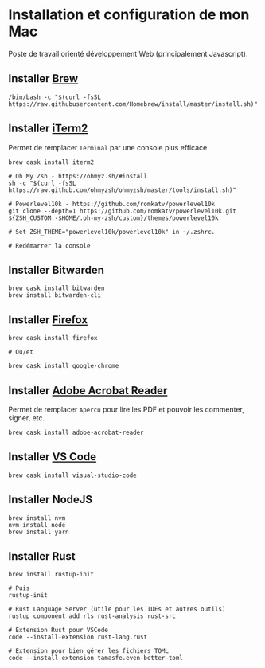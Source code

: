 # Installation et configuration de mon Mac

Poste de travail orienté développement Web (principalement Javascript).

## Installer [Brew](https://brew.sh/)

    /bin/bash -c "$(curl -fsSL https://raw.githubusercontent.com/Homebrew/install/master/install.sh)"
    
## Installer [iTerm2](https://www.iterm2.com/)

Permet de remplacer `Terminal` par une console plus efficace

    brew cask install iterm2
    
    # Oh My Zsh - https://ohmyz.sh/#install
    sh -c "$(curl -fsSL https://raw.github.com/ohmyzsh/ohmyzsh/master/tools/install.sh)"   
    
    # Powerlevel10k - https://github.com/romkatv/powerlevel10k
    git clone --depth=1 https://github.com/romkatv/powerlevel10k.git ${ZSH_CUSTOM:-$HOME/.oh-my-zsh/custom}/themes/powerlevel10k
    
    # Set ZSH_THEME="powerlevel10k/powerlevel10k" in ~/.zshrc.
    
    # Redémarrer la console
    
## Installer Bitwarden

    brew cask install bitwarden
    brew install bitwarden-cli

## Installer [Firefox](https://www.mozilla.org/fr/firefox/new/)

    brew cask install firefox
    
    # Ou/et
    
    brew cask install google-chrome
    
## Installer [Adobe Acrobat Reader](https://get.adobe.com/fr/reader/otherversions/)

Permet de remplacer `Apercu` pour lire les PDF et pouvoir les commenter, signer, etc.

    brew cask install adobe-acrobat-reader
    
## Installer [VS Code](https://code.visualstudio.com/)

    brew cask install visual-studio-code
    
## Installer NodeJS

    brew install nvm
    nvm install node
    brew install yarn
    
## Installer Rust

    brew install rustup-init
    
    # Puis
    rustup-init
    
    # Rust Language Server (utile pour les IDEs et autres outils)
    rustup component add rls rust-analysis rust-src
    
    # Extension Rust pour VSCode
    code --install-extension rust-lang.rust
    
    # Extension pour bien gérer les fichiers TOML
    code --install-extension tamasfe.even-better-toml
    
